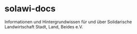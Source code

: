 # solawi-docs

Informationen und Hintergrundwissen für und über Solidarische Landwirtschaft Stadt, Land, Beides e.V.
